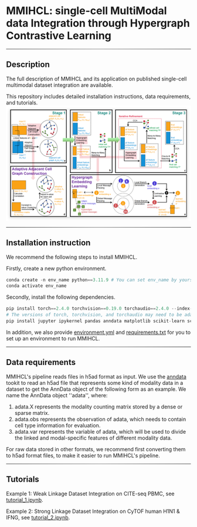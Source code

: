 # MMIHCL: single-cell MultiModal data Integration through Hypergraph Contrastive Learning

<hr style="border: 0; height: 1px; background-image: linear-gradient(to right, rgba(0, 0, 0, 0), rgba(128, 128, 128, 0.75), rgba(0, 0, 0, 0));">

## Description

The full description of MMIHCL and its application on published single-cell multimodal dataset integration are available.

This repository includes detailed installation instructions, data requirements, and tutorials.
![overview.png](overview.png)

<hr style="border: 0; height: 1px; background-image: linear-gradient(to right, rgba(0, 0, 0, 0), rgba(128, 128, 128, 0.75), rgba(0, 0, 0, 0));">

## Installation instruction

We recommend the following steps to install MMIHCL.

Firstly, create a new python environment.

```python
conda create -n env_name python==3.11.9 # You can set env_name by yourself
conda activate env_name
```

Secondly, install the following dependencies.

```python
pip install torch==2.4.0 torchvision==0.19.0 torchaudio==2.4.0 --index-url https://download.pytorch.org/whl/cu121
# The versions of torch, torchvision, and torchaudio may need to be adapted to your hardware configuration.
pip install jupyter ipykernel pandas anndata matplotlib scikit-learn scanpy
```

In addition, we also provide [environment.yml](./environment.yml) and [requirements.txt](./requirements.txt) for you to set up an environment to run MMIHCL.


<hr style="border: 0; height: 1px; background-image: linear-gradient(to right, rgba(0, 0, 0, 0), rgba(128, 128, 128, 0.75), rgba(0, 0, 0, 0));">

## Data requirements

MMIHCL's pipeline reads files in h5ad format as input.
We use the [anndata](https://github.com/scverse/anndata) tookit to read an h5ad file that represents some kind of modality data in a dataset to get the AnnData object of the following form as an example.
We name the AnnData object ''adata'', where:

1. adata.X represents the modality counting matrix stored by a dense or sparse matrix.
2. adata.obs represents the observation of adata, which needs to contain cell type information  for evaluation.
3. adata.var represents the variable of adata, which will be used to divide the linked and modal-specific features of different modality data.

For raw data stored in other formats, we recommend first converting them to h5ad format files, to make it easier to run MMIHCL's pipeline.

<hr style="border: 0; height: 1px; background-image: linear-gradient(to right, rgba(0, 0, 0, 0), rgba(128, 128, 128, 0.75), rgba(0, 0, 0, 0));">

## Tutorials

Example 1: Weak Linkage Dataset Integration on CITE-seq PBMC, see [tutorial_1.ipynb](./mmihcl/tutorial_1.ipynb).

Example 2: Strong Linkage Dataset Integration on CyTOF human H1N1 & IFNG, see [tutorial_2.ipynb](./mmihcl/tutorial_2.ipynb).
